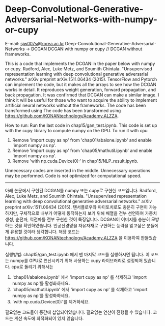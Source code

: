 # Deep-Convolutional-Generative-Adversarial-Networks-with-numpy-or-cupy
E-mail: sjw007s@korea.ac.kr
Deep-Convolutional-Generative-Adversarial-Networks -> DCGAN
DCGAN with numpy or cupy // DCGAN without frameworks.

This is a code that implements the DCGAN in the paper below with numpy or cupy. Radford, Alec, Luke Metz, and Soumith Chintala. "Unsupervised representation learning with deep convolutional generative adversarial networks." arXiv preprint arXiv:1511.06434 (2015). TensorFlow and Pytorch can implement the code, but it makes all the arrays to see how the DCGAN works in detail. It reproduces weight generation, forward propagation, and back propagation. It was confirmed that DCGAN can make a similar image. I think it will be useful for those who want to acquire the ability to implement artificial neural networks without the frameworks. The code has been transformed using The code has been transformed using https://github.com/KONANtechnology/Academy.ALZZA.

How to run: Run the last code in chap15/gan_test.ipynb.
This code is set up with the cupy library to compute numpy on the GPU.
To run it with cpu
1. Remove 'import cupy as np' from 'chap01/abalone.ipynb' and enable 'import numpy as np'.
2. Remove 'import cupy as np' from 'chap05/mathutil.ipynb' and enable 'import numpy as np'.
3. Remove 'with np.cuda.Device(0):' in chap15/NLP_result.ipynb.

Unnecessary codes are inserted in the middle.
Unnecessary operations may be performed.
Code is not optimized for computational speed.

-----------------------------------------------------------------------------------------------------------------------------------------------------

아래 논문에서 구현된 DCGAN를 numpy 또는 cupy로 구현한 코드입니다. Radford, Alec, Luke Metz, and Soumith Chintala. "Unsupervised representation learning with deep convolutional generative adversarial networks." arXiv preprint arXiv:1511.06434 (2015). 텐서플로우와 파이토치로도 충분히 구현이 가능하지만, 구체적으로 내부가 어떻게 동작하는지 보기 위해 배열을 전부 선언하여 가중치 생성, 순전파, 역전파를 전부 구현한 것이 특징입니다. DCGAN이 이미지를 충분히 모방하는 것을 확인하였습니다. 인공신경망을 자유자재로 구현하는 능력을 얻고싶은 분들에게 유용할 것이라 생각합니다. 해당 코드는 https://github.com/KONANtechnology/Academy.ALZZA 을 이용하여 만들었습니다.

실행방법: chap15/gan_test.ipynb 에서 맨 마지막 코드를 실행하시면 됩니다.
이 코드는 numpy를 GPU로 연산시키기 위해 사용하는 cupy 라이브러리로 설정되어 있습니다.
cpu로 돌리기 위해서는 
1. 'chap01/abalone.ipynb' 에서 'import cupy as np' 를 삭제하고 'import numpy as np'를 활성화하세요.
2. 'chap05/mathutil.ipynb' 에서 'import cupy as np' 를 삭제하고 'import numpy as np'를 활성화하세요.
3. 'with np.cuda.Device(0):'를 제거하세요.

필요없는 코드들이 중간에 삽입되어있습니다.
필요없는 연산이 진행될 수 있습니다.
코드는 계산 속도에 최적화되어 있지 않습니다.

